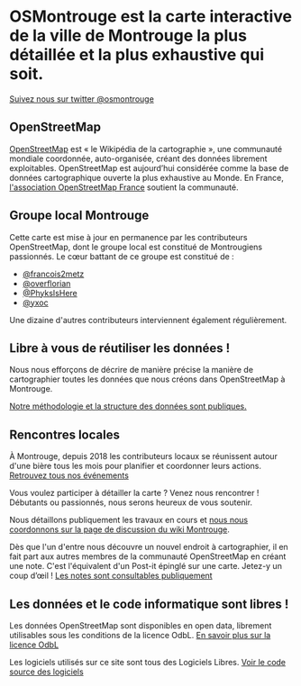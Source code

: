# OSMontrouge est la carte interactive de la ville de Montrouge la plus détaillée et la plus exhaustive qui soit.

[Suivez nous sur twitter @osmontrouge](https://twitter.com/osmontrouge)

## OpenStreetMap

[OpenStreetMap](https://www.openstreetmap.org/) est « le Wikipédia de la cartographie », une communauté mondiale coordonnée, auto-organisée, créant des données librement exploitables. OpenStreetMap est aujourd’hui considérée comme la base de données cartographique ouverte la plus exhaustive au Monde.
En France, [l'association OpenStreetMap France](https://www.openstreetmap.fr/) soutient la communauté.

## Groupe local Montrouge

Cette carte est mise à jour en permanence par les contributeurs OpenStreetMap, dont le groupe local est constitué de Montrougiens passionnés. Le cœur battant de ce groupe est constitué de :

- [@francois2metz](https://twitter.com/francois2metz/)
- [@overflorian](https://twitter.com/overflorian)
- [@PhyksIsHere](https://twitter.com/PhyksIsHere)
- [@yxoc](https://github.com/yxoc)

Une dizaine d'autres contributeurs interviennent également régulièrement.

## Libre à vous de réutiliser les données !

Nous nous efforçons de décrire de manière précise la manière de cartographier toutes les données que nous créons dans OpenStreetMap à Montrouge.

[Notre méthodologie et la structure des données sont publiques.](https://wiki.openstreetmap.org/wiki/Montrouge)

## Rencontres locales

À Montrouge, depuis 2018 les contributeurs locaux se réunissent autour d'une bière tous les mois pour planifier et coordonner leurs actions.
[Retrouvez tous nos événements](https://wiki.openstreetmap.org/wiki/Montrouge#Rencontres_locales)

Vous voulez participer à détailler la carte ? Venez nous rencontrer ! Débutants ou passionnés, nous serons heureux de vous soutenir.

Nous détaillons publiquement les travaux en cours et [nous nous coordonnons sur la page de discussion du wiki Montrouge](https://wiki.openstreetmap.org/wiki/Talk:Montrouge).

Dès que l'un d'entre nous découvre un nouvel endroit à cartographier, il en fait part aux autres membres de la communauté OpenStreetMap en créant une note. C'est l'équivalent d'un Post-it épinglé sur une carte. Jetez-y un coup d’œil !
[Les notes sont consultables publiquement](https://www.openstreetmap.org/#map=14/48.8151/2.3168&layers=N)

## Les données et le code informatique sont libres !

Les données OpenStreetMap sont disponibles en open data, librement utilisables sous les conditions de la licence OdbL.
[En savoir plus sur la licence OdbL](https://www.openstreetmap.org/copyright)

Les logiciels utilisés sur ce site sont tous des Logiciels Libres.
[Voir le code source des logiciels](https://github.com/osmontrouge/)
